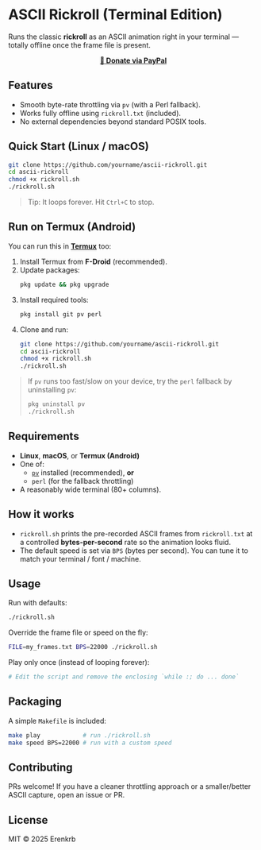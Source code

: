 # ASCII Rickroll (Terminal Edition)

Runs the classic **rickroll** as an ASCII animation right in your terminal — totally offline once the frame file is present.

<p align="center">
  <a href="https://www.paypal.com/paypalme/Erenkrb"><b>💖 Donate via PayPal</b></a>
</p>

## Features
- Smooth byte-rate throttling via `pv` (with a Perl fallback).
- Works fully offline using `rickroll.txt` (included).
- No external dependencies beyond standard POSIX tools.

## Quick Start (Linux / macOS)

```bash
git clone https://github.com/yourname/ascii-rickroll.git
cd ascii-rickroll
chmod +x rickroll.sh
./rickroll.sh
```

> Tip: It loops forever. Hit `Ctrl+C` to stop.

## Run on Termux (Android)

You can run this in [**Termux**](https://termux.dev/en/) too:

1. Install Termux from **F-Droid** (recommended).  
2. Update packages:
   ```bash
   pkg update && pkg upgrade
   ```
3. Install required tools:
   ```bash
   pkg install git pv perl
   ```
4. Clone and run:
   ```bash
   git clone https://github.com/yourname/ascii-rickroll.git
   cd ascii-rickroll
   chmod +x rickroll.sh
   ./rickroll.sh
   ```

> If `pv` runs too fast/slow on your device, try the `perl` fallback by uninstalling `pv`:
> ```bash
> pkg uninstall pv
> ./rickroll.sh
> ```

## Requirements
- **Linux**, **macOS**, or **Termux (Android)**
- One of:
  - [`pv`](https://www.ivarch.com/programs/pv.shtml) installed (recommended), **or**
  - `perl` (for the fallback throttling)
- A reasonably wide terminal (80+ columns).

## How it works
- `rickroll.sh` prints the pre-recorded ASCII frames from `rickroll.txt` at a controlled **bytes-per-second** rate so the animation looks fluid.
- The default speed is set via `BPS` (bytes per second). You can tune it to match your terminal / font / machine.

## Usage

Run with defaults:

```bash
./rickroll.sh
```

Override the frame file or speed on the fly:

```bash
FILE=my_frames.txt BPS=22000 ./rickroll.sh
```

Play only once (instead of looping forever):

```bash
# Edit the script and remove the enclosing `while :; do ... done`
```

## Packaging
A simple `Makefile` is included:

```bash
make play            # run ./rickroll.sh
make speed BPS=22000 # run with a custom speed
```

## Contributing
PRs welcome! If you have a cleaner throttling approach or a smaller/better ASCII capture, open an issue or PR.

## License
MIT © 2025 Erenkrb
